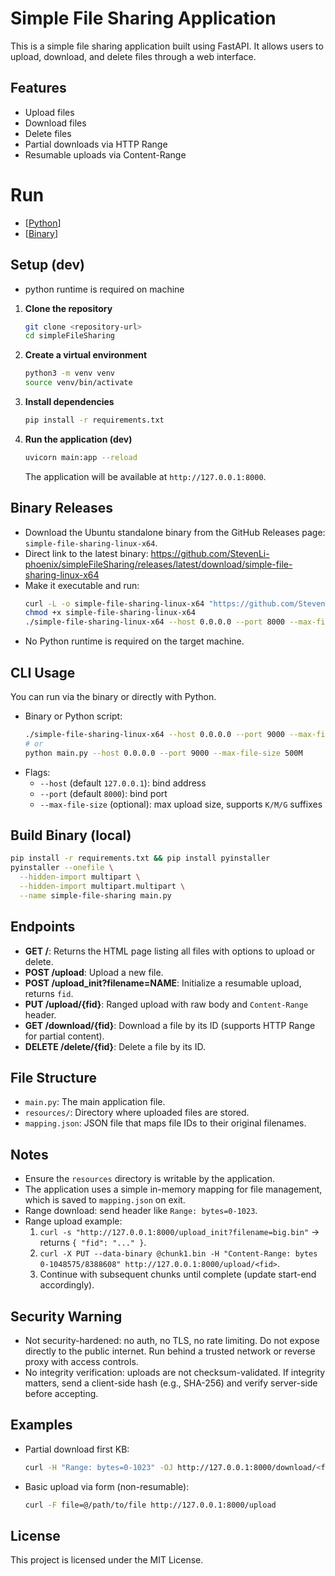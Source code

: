 # Simple File Sharing Application

This is a simple file sharing application built using FastAPI. It allows users to upload, download, and delete files through a web interface.

## Features
- Upload files
- Download files
- Delete files
 - Partial downloads via HTTP Range
 - Resumable uploads via Content-Range

# Run
- [[Python](https://github.com/StevenLi-phoenix/simpleFileSharing/tree/main#setup-dev)]
- [[Binary](https://github.com/StevenLi-phoenix/simpleFileSharing/tree/main#binary-releases)]
  
## Setup (dev)
- python runtime is required on machine
1. **Clone the repository**
   ```bash
   git clone <repository-url>
   cd simpleFileSharing
   ```

2. **Create a virtual environment**
   ```bash
   python3 -m venv venv
   source venv/bin/activate
   ```

3. **Install dependencies**
   ```bash
   pip install -r requirements.txt
   ```

4. **Run the application (dev)**
   ```bash
   uvicorn main:app --reload
   ```

   The application will be available at `http://127.0.0.1:8000`.

## Binary Releases
- Download the Ubuntu standalone binary from the GitHub Releases page: `simple-file-sharing-linux-x64`.
- Direct link to the latest binary:
  https://github.com/StevenLi-phoenix/simpleFileSharing/releases/latest/download/simple-file-sharing-linux-x64
- Make it executable and run:
  ```bash
  curl -L -o simple-file-sharing-linux-x64 "https://github.com/StevenLi-phoenix/simpleFileSharing/releases/latest/download/simple-file-sharing-linux-x64"
  chmod +x simple-file-sharing-linux-x64
  ./simple-file-sharing-linux-x64 --host 0.0.0.0 --port 8000 --max-file-size 2G
  ```
- No Python runtime is required on the target machine.

## CLI Usage
You can run via the binary or directly with Python.

- Binary or Python script:
  ```bash
  ./simple-file-sharing-linux-x64 --host 0.0.0.0 --port 9000 --max-file-size 500M
  # or
  python main.py --host 0.0.0.0 --port 9000 --max-file-size 500M
  ```
- Flags:
  - `--host` (default `127.0.0.1`): bind address
  - `--port` (default `8000`): bind port
  - `--max-file-size` (optional): max upload size, supports `K/M/G` suffixes

## Build Binary (local)
```bash
pip install -r requirements.txt && pip install pyinstaller
pyinstaller --onefile \
  --hidden-import multipart \
  --hidden-import multipart.multipart \
  --name simple-file-sharing main.py
```

## Endpoints

- **GET /**: Returns the HTML page listing all files with options to upload or delete.
- **POST /upload**: Upload a new file.
- **POST /upload_init?filename=NAME**: Initialize a resumable upload, returns `fid`.
- **PUT /upload/{fid}**: Ranged upload with raw body and `Content-Range` header.
- **GET /download/{fid}**: Download a file by its ID (supports HTTP Range for partial content).
- **DELETE /delete/{fid}**: Delete a file by its ID.

## File Structure
- `main.py`: The main application file.
- `resources/`: Directory where uploaded files are stored.
- `mapping.json`: JSON file that maps file IDs to their original filenames.

## Notes
- Ensure the `resources` directory is writable by the application.
- The application uses a simple in-memory mapping for file management, which is saved to `mapping.json` on exit.
- Range download: send header like `Range: bytes=0-1023`.
- Range upload example:
   1) `curl -s "http://127.0.0.1:8000/upload_init?filename=big.bin"` -> returns `{ "fid": "..." }`.
   2) `curl -X PUT --data-binary @chunk1.bin -H "Content-Range: bytes 0-1048575/8388608" http://127.0.0.1:8000/upload/<fid>`.
   3) Continue with subsequent chunks until complete (update start-end accordingly).

## Security Warning
- Not security-hardened: no auth, no TLS, no rate limiting. Do not expose directly to the public internet. Run behind a trusted network or reverse proxy with access controls.
- No integrity verification: uploads are not checksum-validated. If integrity matters, send a client-side hash (e.g., SHA-256) and verify server-side before accepting.

## Examples
- Partial download first KB:
  ```bash
  curl -H "Range: bytes=0-1023" -OJ http://127.0.0.1:8000/download/<fid>
  ```
- Basic upload via form (non-resumable):
  ```bash
  curl -F file=@/path/to/file http://127.0.0.1:8000/upload
  ```

## License
This project is licensed under the MIT License. 
